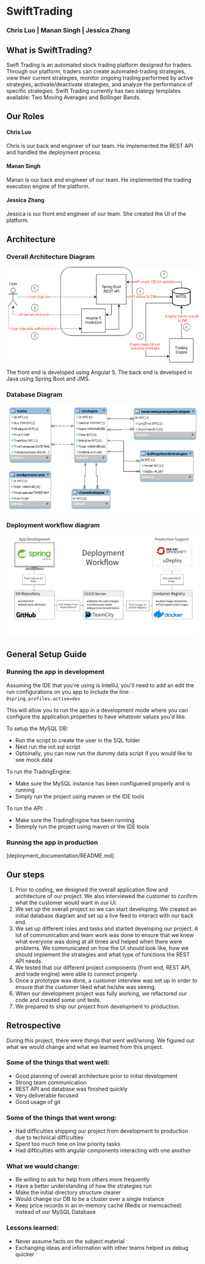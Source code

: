 # SwiftTrading
### Chris Luo | Manan Singh | Jessica Zhang

## What is SwiftTrading?

Swift Trading is an automated stock trading platform designed for traders. Through our platform, traders can create automated-trading strategies, view their current strategies, monitor ongoing trading performed by active strategies, activate/deactivate strategies, and analyze the performance of specific strategies. Swift Trading currently has two stategy templates available: Two Moving Averages and Bollinger Bands. 

## Our Roles
#### Chris Luo
Chris is our back end engineer of our team. He implemented the REST API and handled the deployment process. 
#### Manan Singh
Manan is our back end engineer of our team. He implemented the trading execution engine of the platform. 
#### Jessica Zhang
Jessica is our front end engineer of our team. She created the UI of the platform. 

## Architecture
### Overall Architecture Diagram 
![Image of Architecture](images/2018_Analyst_Project.png)

The front end is developed using Angular 5. 
The back end is developed in Java using Spring Boot and JMS.
### Database Diagram 
![Image of Database Diagram](images/ER_Diagram.png)

### Deployment workflow diagram
![Image of Deployment Diagram](images/Deployment_Workflow.png)

## General Setup Guide
### Running the app in development
Assuming the IDE that you're using is IntelliJ, you'll need to add an edit the run configurations on you app to include the line: `-Dspring.profiles.active=dev`

This will allow you to run the app in a development mode where you can configure the application.properties to have whatever values you'd like.

To setup the MySQL DB:
- Run the script to create the user in the SQL folder
- Next run the init.sql script
- Optoinally, you can now run the dummy data script if you would like to see mock data

To run the TradingEngine:
- Make sure the MySQL instance has been configuered properly and is running
- Simply run the project using maven or the IDE tools

To run the API:
- Make sure the TradingEngine has been running
- Simmply run the project using maven or the IDE tools

### Running the app in production
[deployment_documentation/README.md]

## Our steps
1. Prior to coding, we designed the overall application flow and architecture of our project. We also interviewed the customer to confirm what the customer would want in our UI. 
2. We set up the overall project so we can start developing. We created an initial database diagram and set up a live feed to interact with our back end. 
3. We set up different roles and tasks and started developing our project. A lot of communication and team work was done to ensure that we knew what everyone was doing at all times and helped when there were problems. We communicated on how the UI should look like, how we should implement the strategies and what type of functions the REST API needs.  
4. We tested that our different project components (front end, REST API, and trade engine) were able to connect properly.
5. Once a prototype was done, a customer interview was set up in order to ensure that the customer liked what he/she was seeing.
6. When our development project was fully working, we refactored our code and created some unit tests. 
7. We prepared to ship our project from development to production. 

## Retrospective
During this project, there were things that went well/wrong. We figured out what we would change and what we learned from this project.
### Some of the things that went well:
- Good planning of overall architecture prior to initial development
- Strong team communication
- REST API and database was finished quickly
- Very deliverable focused
- Good usage of git
### Some of the things that went wrong:
- Had difficulties shipping our project from development to production due to technical difficulties
- Spent too much time on low priority tasks
- Had difficulties with angular components interacting with one another 
### What we would change:
- Be willing to ask for help from others more frequently 
- Have a better understanding of how the strategies run
- Make the initial directory structure clearer
- Would change our DB to be a cluster over a single instance
- Keep price records in an in-memory cache (Redis or memcached) instead of our MySQL Database
### Lessons learned:
- Never assume facts on the subject material
- Exchanging ideas and information with other teams helped us debug quicker
